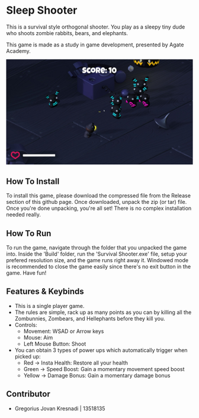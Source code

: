 # Sleep Shooter

This is a survival style orthogonal shooter. You play as a sleepy tiny dude who shoots zombie rabbits, bears, and elephants.

This game is made as a study in game development, presented by Agate Academy.

![Screenshot](./Docs/Screenshot.jpg)

## How To Install
To install this game, please download the compressed file from the Release section of this github page. Once downloaded, unpack the zip (or tar) file.
Once you're done unpacking, you're all set! There is no complex installation needed really.
## How To Run
To run the game, navigate through the folder that you unpacked the game into. Inside the 'Build' folder, run the 'Survival Shooter.exe' file, setup your prefered resolution size, and the game runs right away it. Windowed mode is recommended to close the game easily since there's no exit button in the game. Have fun!

## Features & Keybinds

- This is a single player game.
- The rules are simple, rack up as many points as you can by killing all the Zombunnies, Zombears, and Hellephants before they kill you.
- Controls:
  - Movement: WSAD or Arrow keys
  - Mouse: Aim
  - Left Mouse Button: Shoot
- You can obtain 3 types of power ups which automatically trigger when picked up:
  - Red -> Insta Health: Restore all your health
  - Green -> Speed Boost: Gain a momentary movement speed boost
  - Yellow -> Damage Bonus: Gain a momentary damage bonus

## Contributor

- Gregorius Jovan Kresnadi | 13518135
